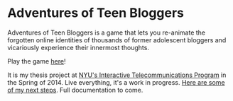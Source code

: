 Adventures of Teen Bloggers
============

Adventures of Teen Bloggers is a game that lets you re-animate the forgotten online identities of thousands of former adolescent bloggers and vicariously experience their innermost thoughts.

Play the game [here](http://teenbloggers.net)!

It is my thesis project at [NYU's Interactive Telecommunications Program](http://itp.nyu.edu/itp/) in the Spring of 2014. Live everything, it's a work in progress. [Here are some of my next steps](https://github.com/sambrenner/teenbloggers/issues?state=open). Full documentation to come.